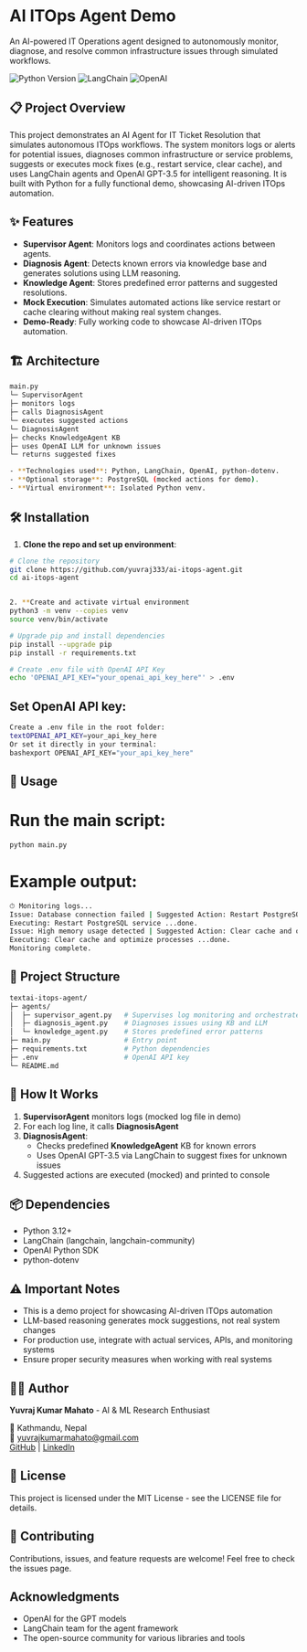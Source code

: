 # AI ITOps Agent Demo

An AI-powered IT Operations agent designed to autonomously monitor, diagnose, and resolve common infrastructure issues through simulated workflows.

![Python Version](https://img.shields.io/badge/python-3.12%2B-blue)
![LangChain](https://img.shields.io/badge/LangChain-0.1.0-green)
![OpenAI](https://img.shields.io/badge/OpenAI-GPT--3.5-purple)

## 📋 Project Overview

This project demonstrates an AI Agent for IT Ticket Resolution that simulates autonomous ITOps workflows. The system monitors logs or alerts for potential issues, diagnoses common infrastructure or service problems, suggests or executes mock fixes (e.g., restart service, clear cache), and uses LangChain agents and OpenAI GPT-3.5 for intelligent reasoning. It is built with Python for a fully functional demo, showcasing AI-driven ITOps automation.

## ✨ Features

- **Supervisor Agent**: Monitors logs and coordinates actions between agents.
- **Diagnosis Agent**: Detects known errors via knowledge base and generates solutions using LLM reasoning.
- **Knowledge Agent**: Stores predefined error patterns and suggested resolutions.
- **Mock Execution**: Simulates automated actions like service restart or cache clearing without making real system changes.
- **Demo-Ready**: Fully working code to showcase AI-driven ITOps automation.

## 🏗️ Architecture
```bash
main.py
└─ SupervisorAgent
├─ monitors logs
├─ calls DiagnosisAgent
└─ executes suggested actions
└─ DiagnosisAgent
├─ checks KnowledgeAgent KB
├─ uses OpenAI LLM for unknown issues
└─ returns suggested fixes

- **Technologies used**: Python, LangChain, OpenAI, python-dotenv.
- **Optional storage**: PostgreSQL (mocked actions for demo).
- **Virtual environment**: Isolated Python venv.
```

## 🛠️ Installation

1. **Clone the repo and set up environment**:

```bash
# Clone the repository
git clone https://github.com/yuvraj333/ai-itops-agent.git
cd ai-itops-agent


2. **Create and activate virtual environment
python3 -m venv --copies venv
source venv/bin/activate

# Upgrade pip and install dependencies
pip install --upgrade pip
pip install -r requirements.txt

# Create .env file with OpenAI API Key
echo 'OPENAI_API_KEY="your_openai_api_key_here"' > .env

 ```

## Set OpenAI API key:
 ```bash
Create a .env file in the root folder:
textOPENAI_API_KEY=your_api_key_here
Or set it directly in your terminal:
bashexport OPENAI_API_KEY="your_api_key_here"
 ```

## 🚀 Usage

# Run the main script:

```bash
python main.py
```
# Example output:
```bash
⏱ Monitoring logs...
Issue: Database connection failed | Suggested Action: Restart PostgreSQL service
Executing: Restart PostgreSQL service ...done.
Issue: High memory usage detected | Suggested Action: Clear cache and optimize processes
Executing: Clear cache and optimize processes ...done.
Monitoring complete.
```

## 📂 Project Structure
```bash
textai-itops-agent/
├─ agents/
│  ├─ supervisor_agent.py   # Supervises log monitoring and orchestrates actions
│  ├─ diagnosis_agent.py    # Diagnoses issues using KB and LLM
│  └─ knowledge_agent.py    # Stores predefined error patterns
├─ main.py                  # Entry point
├─ requirements.txt         # Python dependencies
├─ .env                     # OpenAI API key
└─ README.md
```

## 🔧 How It Works

1. **SupervisorAgent** monitors logs (mocked log file in demo)
2. For each log line, it calls **DiagnosisAgent**
3. **DiagnosisAgent**:
   - Checks predefined **KnowledgeAgent** KB for known errors
   - Uses OpenAI GPT-3.5 via LangChain to suggest fixes for unknown issues
4. Suggested actions are executed (mocked) and printed to console

## 📦 Dependencies

- Python 3.12+
- LangChain (langchain, langchain-community)
- OpenAI Python SDK
- python-dotenv

## ⚠️ Important Notes

- This is a demo project for showcasing AI-driven ITOps automation
- LLM-based reasoning generates mock suggestions, not real system changes
- For production use, integrate with actual services, APIs, and monitoring systems
- Ensure proper security measures when working with real systems

## 👨‍💻 Author

**Yuvraj Kumar Mahato** - AI & ML Research Enthusiast

📍 Kathmandu, Nepal  
📧 yuvrajkumarmahato@gmail.com  
[GitHub](https://github.com/yuvraj333) | [LinkedIn](https://www.linkedin.com/in/yuvraj-kumar-mahato-8807551b7/)

## 📄 License

This project is licensed under the MIT License - see the LICENSE file for details.

## 🤝 Contributing

Contributions, issues, and feature requests are welcome! Feel free to check the issues page.

##  Acknowledgments

- OpenAI for the GPT models
- LangChain team for the agent framework
- The open-source community for various libraries and tools
